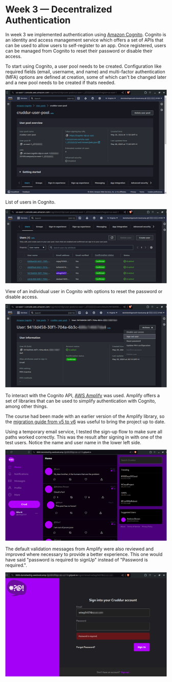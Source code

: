 # Week 3 — Decentralized Authentication

In week 3 we implemented authentication using [Amazon Cognito](https://aws.amazon.com/cognito/). Cognito is an identity and access management service which offers a set of APIs that can be used to allow users to self-register to an app. Once registered, users can be managed from Cognito to reset their password or disable their access.

To start using Cognito, a user pool needs to be created. Configuration like required fields (email, username, and name) and multi-factor authentication (MFA) options are defined at creation, some of which can't be changed later and a new pool needs to be created if thats needed.

![amazon cognito user pool](/journal/assets/week3/amazon-cognito-user-pool.png)

List of users in Cognito.

![amazon cognito users](/journal/assets/week3/amazon-cognito-users.png)

View of an individual user in Cognito with options to reset the password or disable access.

![amazon cognito user options](/journal/assets/week3/amazon-cognito-user-options.png)

To interact with the Cognito API, [AWS Amplify](https://aws.amazon.com/amplify/) was used. Amplify offers a set of libraries that can be used to simplify authentication with Cognito, among other things.

The course had been made with an earlier version of the Amplify library, so the [migration guide from v5 to v6](https://docs.amplify.aws/gen1/javascript/build-a-backend/auth/auth-migration-guide/) was useful to bring the project up to date.

Using a temporary email service, I tested the sign-up flow to make sure all paths worked correctly. This was the result after signing in with one of the test users. Notice the name and user name in the lower left side.

![cruddur signed in homepage](/journal/assets/week3/cruddur-signed-in-homepage.png)

The default validation messages from Amplify were also reviewed and improved where necessary to provide a better experience. This one would have said "password is required to signUp" instead of "Password is required.".

![cruddur sign in validation](/journal/assets/week3/cruddur-sign-in-validation.png)
